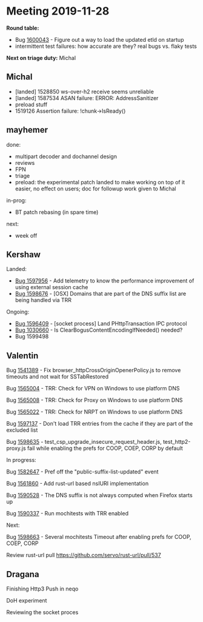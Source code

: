# Meeting 2019-11-28
**Round table:**
 - Bug [1600043](https://bugzil.la/1600043) - Figure out a way to load the updated etld on startup
- intermittent test failures: how accurate are they? real bugs vs. flaky tests

**Next on triage duty:** Michal

## Michal

- [landed] 1528850 ws-over-h2 receive seems unreliable
- [landed] 1587534 ASAN failure: ERROR: AddressSanitizer
- preload stuff
- 1519126 Assertion failure: !chunk->IsReady()

## mayhemer

done:

- multipart decoder and dochannel design
- reviews
- FPN
- triage
- preload: the experimental patch landed to make working on top of it easier, no effect on users; doc for followup work given to Michal

in-prog:

- BT patch rebasing (in spare time)

next:

- week off

## Kershaw

Landed:

- [Bug 1597956](https://bugzilla.mozilla.org/show_bug.cgi?id=1597956) - Add telemetry to know the performance improvement of using external session cache
 - [Bug 1598676](https://bugzilla.mozilla.org/show_bug.cgi?id=1598676) - [OSX] Domains that are part of the DNS suffix list are being handled via TRR

Ongoing:

- [Bug 1596409](https://bugzilla.mozilla.org/show_bug.cgi?id=1596409) - [socket process] Land PHttpTransaction IPC protocol
- [Bug 1030660](https://bugzilla.mozilla.org/show_bug.cgi?id=1030660) - Is ClearBogusContentEncodingIfNeeded() needed?
- Bug 1599498

## Valentin

Bug [1541389](https://bugzil.la/1541389) - Fix browser_httpCrossOriginOpenerPolicy.js to remove timeouts and not wait for SSTabRestored

Bug [1565004](https://bugzil.la/1565004) - TRR: Check for VPN on Windows to use platform DNS

Bug [1565008](https://bugzil.la/1565008) - TRR: Check for Proxy on Windows to use platform DNS

Bug [1565022](https://bugzil.la/1565022) - TRR: Check for NRPT on Windows to use platform DNS

Bug [1597137](https://bugzil.la/1597137) - Don't load TRR entries from the cache if they are part of the excluded list

Bug [1598635](https://bugzil.la/1598635) - test_csp_upgrade_insecure_request_header.js, test_http2-proxy.js fail while enabling the prefs for COOP, COEP, CORP by default

In progress:

Bug [1582647](https://bugzil.la/1582647) - Pref off the "public-suffix-list-updated" event

Bug [1561860](https://bugzil.la/1561860) - Add rust-url based nsIURI implementation

Bug [1590528](https://bugzil.la/1590528) - The DNS suffix is not always computed when Firefox starts up

Bug [1590337](https://bugzil.la/1590337) - Run mochitests with TRR enabled

Next:

Bug [1598663](https://bugzil.la/1598663) - Several mochitests Timeout after enabling prefs for COOP, COEP, CORP

Review rust-url pull https://github.com/servo/rust-url/pull/537

## Dragana

Finishing Http3 Push in neqo

DoH experiment

Reviewing the socket proces


